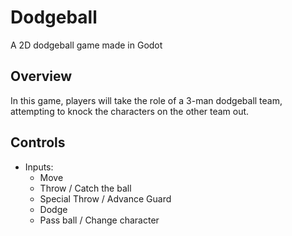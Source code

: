 # Dodgeball
A 2D dodgeball game made in Godot

## Overview
In this game, players will take the role of a 3-man dodgeball team, attempting to knock the characters on the other team out.

## Controls
- Inputs:
	- Move
	- Throw / Catch the ball
	- Special Throw / Advance Guard
	- Dodge
	- Pass ball / Change character
